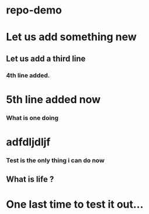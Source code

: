 # repo-demo
# Let us add something new
## Let us add a third line 
### 4th line added.

# 5th line added now 

### What is one doing 
# adfdljdljf
### Test is the only thing i can do now 

## What is life ? 
#  One last time to test it out... 
